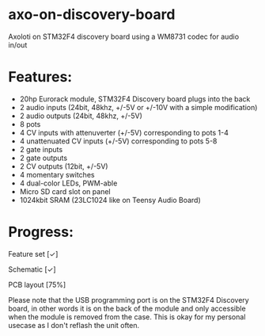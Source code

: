# axo-on-discovery-board
Axoloti on STM32F4 discovery board using a WM8731 codec for audio in/out



# Features:
* 20hp Eurorack module, STM32F4 Discovery board plugs into the back
* 2 audio inputs (24bit, 48khz, +/-5V or +/-10V with a simple modification)
* 2 audio outputs (24bit, 48khz, +/-5V)
* 8 pots
* 4 CV inputs with attenuverter (+/-5V) corresponding to pots 1-4
* 4 unattenuated CV inputs (+/-5V) corresponding to pots 5-8
* 2 gate inputs
* 2 gate outputs
* 2 CV outputs (12bit, +/-5V)
* 4 momentary switches
* 4 dual-color LEDs, PWM-able
* Micro SD card slot on panel
* 1024kbit SRAM (23LC1024 like on Teensy Audio Board)

# Progress:

Feature set [✓]

Schematic [✓]

PCB layout [75%]



Please note that the USB programming port is on the STM32F4 Discovery board, in other words it is on the back of the module and only accessible when the module is removed from the case. This is okay for my personal usecase as I don't reflash the unit often. 
